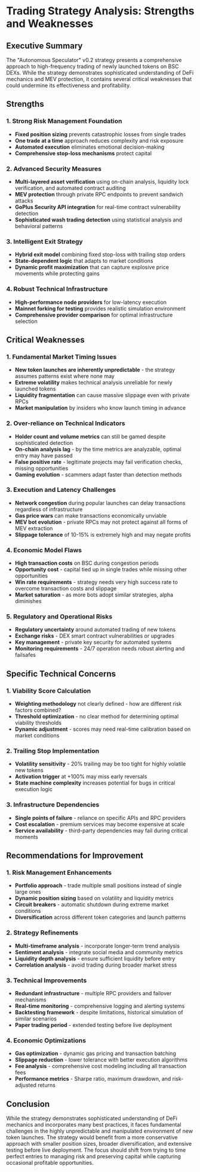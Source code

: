 # Trading Strategy Analysis: Strengths and Weaknesses

## Executive Summary

The "Autonomous Speculator" v0.2 strategy presents a comprehensive approach to high-frequency trading of newly launched tokens on BSC DEXs. While the strategy demonstrates sophisticated understanding of DeFi mechanics and MEV protection, it contains several critical weaknesses that could undermine its effectiveness and profitability.

## Strengths

### 1. Strong Risk Management Foundation
- **Fixed position sizing** prevents catastrophic losses from single trades
- **One trade at a time** approach reduces complexity and risk exposure
- **Automated execution** eliminates emotional decision-making
- **Comprehensive stop-loss mechanisms** protect capital

### 2. Advanced Security Measures
- **Multi-layered asset verification** using on-chain analysis, liquidity lock verification, and automated contract auditing
- **MEV protection** through private RPC endpoints to prevent sandwich attacks
- **GoPlus Security API integration** for real-time contract vulnerability detection
- **Sophisticated wash trading detection** using statistical analysis and behavioral patterns

### 3. Intelligent Exit Strategy
- **Hybrid exit model** combining fixed stop-loss with trailing stop orders
- **State-dependent logic** that adapts to market conditions
- **Dynamic profit maximization** that can capture explosive price movements while protecting gains

### 4. Robust Technical Infrastructure
- **High-performance node providers** for low-latency execution
- **Mainnet forking for testing** provides realistic simulation environment
- **Comprehensive provider comparison** for optimal infrastructure selection

## Critical Weaknesses

### 1. Fundamental Market Timing Issues
- **New token launches are inherently unpredictable** - the strategy assumes patterns exist where none may
- **Extreme volatility** makes technical analysis unreliable for newly launched tokens
- **Liquidity fragmentation** can cause massive slippage even with private RPCs
- **Market manipulation** by insiders who know launch timing in advance

### 2. Over-reliance on Technical Indicators
- **Holder count and volume metrics** can still be gamed despite sophisticated detection
- **On-chain analysis lag** - by the time metrics are analyzable, optimal entry may have passed
- **False positive rate** - legitimate projects may fail verification checks, missing opportunities
- **Gaming evolution** - scammers adapt faster than detection methods

### 3. Execution and Latency Challenges
- **Network congestion** during popular launches can delay transactions regardless of infrastructure
- **Gas price wars** can make transactions economically unviable
- **MEV bot evolution** - private RPCs may not protect against all forms of MEV extraction
- **Slippage tolerance** of 10-15% is extremely high and may negate profits

### 4. Economic Model Flaws
- **High transaction costs** on BSC during congestion periods
- **Opportunity cost** - capital tied up in single trades while missing other opportunities
- **Win rate requirements** - strategy needs very high success rate to overcome transaction costs and slippage
- **Market saturation** - as more bots adopt similar strategies, alpha diminishes

### 5. Regulatory and Operational Risks
- **Regulatory uncertainty** around automated trading of new tokens
- **Exchange risks** - DEX smart contract vulnerabilities or upgrades
- **Key management** - private key security for automated systems
- **Monitoring requirements** - 24/7 operation needs robust alerting and failsafes

## Specific Technical Concerns

### 1. Viability Score Calculation
- **Weighting methodology** not clearly defined - how are different risk factors combined?
- **Threshold optimization** - no clear method for determining optimal viability thresholds
- **Dynamic adjustment** - scores may need real-time calibration based on market conditions

### 2. Trailing Stop Implementation
- **Volatility sensitivity** - 20% trailing may be too tight for highly volatile new tokens
- **Activation trigger** at +100% may miss early reversals
- **State machine complexity** increases potential for bugs in critical execution logic

### 3. Infrastructure Dependencies
- **Single points of failure** - reliance on specific APIs and RPC providers
- **Cost escalation** - premium services may become expensive at scale
- **Service availability** - third-party dependencies may fail during critical moments

## Recommendations for Improvement

### 1. Risk Management Enhancements
- **Portfolio approach** - trade multiple small positions instead of single large ones
- **Dynamic position sizing** based on volatility and liquidity metrics
- **Circuit breakers** - automatic shutdown during extreme market conditions
- **Diversification** across different token categories and launch patterns

### 2. Strategy Refinements
- **Multi-timeframe analysis** - incorporate longer-term trend analysis
- **Sentiment analysis** - integrate social media and community metrics
- **Liquidity depth analysis** - ensure sufficient liquidity before entry
- **Correlation analysis** - avoid trading during broader market stress

### 3. Technical Improvements
- **Redundant infrastructure** - multiple RPC providers and failover mechanisms
- **Real-time monitoring** - comprehensive logging and alerting systems
- **Backtesting framework** - despite limitations, historical simulation of similar scenarios
- **Paper trading period** - extended testing before live deployment

### 4. Economic Optimizations
- **Gas optimization** - dynamic gas pricing and transaction batching
- **Slippage reduction** - lower tolerance with better execution algorithms
- **Fee analysis** - comprehensive cost modeling including all transaction fees
- **Performance metrics** - Sharpe ratio, maximum drawdown, and risk-adjusted returns

## Conclusion

While the strategy demonstrates sophisticated understanding of DeFi mechanics and incorporates many best practices, it faces fundamental challenges in the highly unpredictable and manipulated environment of new token launches. The strategy would benefit from a more conservative approach with smaller position sizes, broader diversification, and extensive testing before live deployment. The focus should shift from trying to time perfect entries to managing risk and preserving capital while capturing occasional profitable opportunities.

